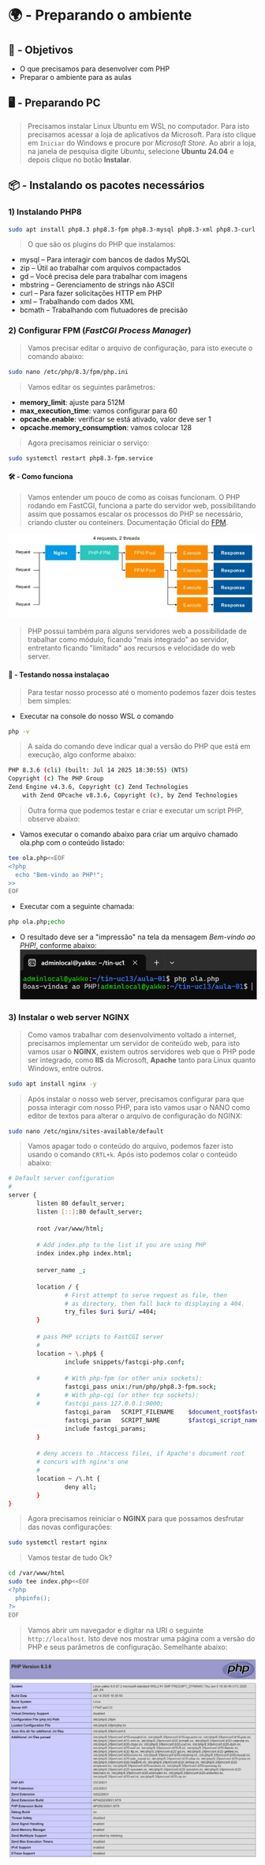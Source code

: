 # 🌍 - Preparando o ambiente

## 🎯 - Objetivos
- O que precisamos para desenvolver com PHP
- Preparar o ambiente para as aulas

## 🖥️ - Preparando PC
> Precisamos instalar Linux Ubuntu em WSL no computador. Para isto precisamos acessar a loja de aplicativos da Microsoft. Para isto clique em `Iniciar` do Windows e procure por *Microsoft Store*. Ao abrir a loja, na janela de pesquisa digite *Ubuntu*, selecione **Ubuntu 24.04** e depois clique no botão **Instalar**.

## 📦 - Instalando os pacotes necessários
### 1) Instalando PHP8
```bash
sudo apt install php8.3 php8.3-fpm php8.3-mysql php8.3-xml php8.3-curl php8.3-mbstring php8.3-zip php8.3-bcmath php8.3-gd -y
```

> O que são os plugins do PHP que instalamos:
- mysql – Para interagir com bancos de dados MySQL
- zip – Útil ao trabalhar com arquivos compactados
- gd – Você precisa dele para trabalhar com imagens
- mbstring – Gerenciamento de strings não ASCII
- curl – Para fazer solicitações HTTP em PHP
- xml – Trabalhando com dados XML
- bcmath – Trabalhando com flutuadores de precisão

### 2) Configurar FPM (*FastCGI Process Manager*)
> Vamos precisar editar o arquivo de configuração, para isto execute o comando abaixo:
```bash
sudo nano /etc/php/8.3/fpm/php.ini
```
> Vamos editar os seguintes parâmetros:

- **memory_limit**: ajuste para 512M
- **max_execution_time**: vamos configurar para 60
- **opcache.enable**: verificar se está ativado, valor deve ser 1
- **opcache.memory_consumption**: vamos colocar 128

> Agora precisamos reiniciar o serviço:
```bash
sudo systemctl restart php8.3-fpm.service
```

#### 🛠️ - Como funciona
> Vamos entender um pouco de como as coisas funcionam. O PHP rodando em FastCGI, funciona a parte do servidor web, possibilitando assim que possamos escalar os processos do PHP se necessário, criando cluster ou conteiners. Documentação Oficial do [FPM](https://www.php.net/manual/pt_BR/install.fpm.php).

![PHP usando FPM](image.png)

> PHP possui também para alguns servidores web a possibilidade de trabalhar como módulo, ficando "mais integrado" ao servidor, entretanto ficando "limitado" aos recursos e velocidade do web server.

#### 🚀 - Testando nossa instalaçao
> Para testar nosso processo até o momento podemos fazer dois testes bem simples:
- Executar na console do nosso WSL o comando
```bash
php -v
```
> A saída do comando deve indicar qual a versão do PHP que está em execução, algo conforme abaixo:
```bash
PHP 8.3.6 (cli) (built: Jul 14 2025 18:30:55) (NTS)
Copyright (c) The PHP Group
Zend Engine v4.3.6, Copyright (c) Zend Technologies
    with Zend OPcache v8.3.6, Copyright (c), by Zend Technologies
```
> Outra forma que podemos testar e criar e executar um script PHP, observe abaixo:
- Vamos executar o comando abaixo para criar um arquivo chamado ola.php com o conteúdo listado:
```bash
tee ola.php<<EOF
<?php
  echo "Bem-vindo ao PHP!";
>>
EOF
```
- Executar com a seguinte chamada:
```bash
php ola.php;echo
```
- O resultado deve ser a "impressão" na tela da mensagem *Bem-vindo ao PHP!*, conforme abaixo:
![Saida Console: Bem-vindo ao PHP!](image-1.png)

### 3) Instalar o web server NGINX
> Como vamos trabalhar com desenvolvimento voltado a internet, precisamos implementar um servidor de conteúdo web, para isto vamos usar o **NGINX**, existem outros servidores web que o PHP pode ser integrado, como **IIS** da Microsoft, **Apache** tanto para Linux quanto Windows, entre outros.
```bash
sudo apt install nginx -y
```
> Após instalar o nosso web server, precisamos configurar para que possa interagir com nosso PHP, para isto vamos usar o NANO como editor de textos para alterar o arquivo de configuração do NGINX:
```bash
sudo nano /etc/nginx/sites-available/default
```

> Vamos apagar todo o conteúdo do arquivo, podemos fazer isto usando o comando `CRTL+k`. Após isto podemos colar o conteúdo abaixo:
```bash
# Default server configuration
#
server {
        listen 80 default_server;
        listen [::]:80 default_server;

        root /var/www/html;

        # Add index.php to the list if you are using PHP
        index index.php index.html;

        server_name _;

        location / {
                # First attempt to serve request as file, then
                # as directory, then fall back to displaying a 404.
                try_files $uri $uri/ =404;
        }

        # pass PHP scripts to FastCGI server
        #
        location ~ \.php$ {
                include snippets/fastcgi-php.conf;

        #       # With php-fpm (or other unix sockets):
                fastcgi_pass unix:/run/php/php8.3-fpm.sock;
        #       # With php-cgi (or other tcp sockets):
        #       fastcgi_pass 127.0.0.1:9000;
                fastcgi_param   SCRIPT_FILENAME    $document_root$fastcgi_script_name;
                fastcgi_param   SCRIPT_NAME        $fastcgi_script_name;
                include fastcgi_params;
        }

        # deny access to .htaccess files, if Apache's document root
        # concurs with nginx's one
        #
        location ~ /\.ht {
                deny all;
        }
}
```

> Agora precisamos reiniciar o **NGINX** para que possamos desfrutar das novas configurações:
```bash
sudo systemctl restart nginx
```

> Vamos testar de tudo Ok?
```bash
cd /var/www/html
sudo tee index.php<<EOF
<?php
  phpinfo();
?>
EOF
```

> Vamos abrir um navegador e digitar na URI o seguinte `http://localhost`. Isto deve nos mostrar uma página com a versão do PHP e seus parâmetros de configuração. Semelhante abaixo:

![Página de configuração do PHP](image-2.png)